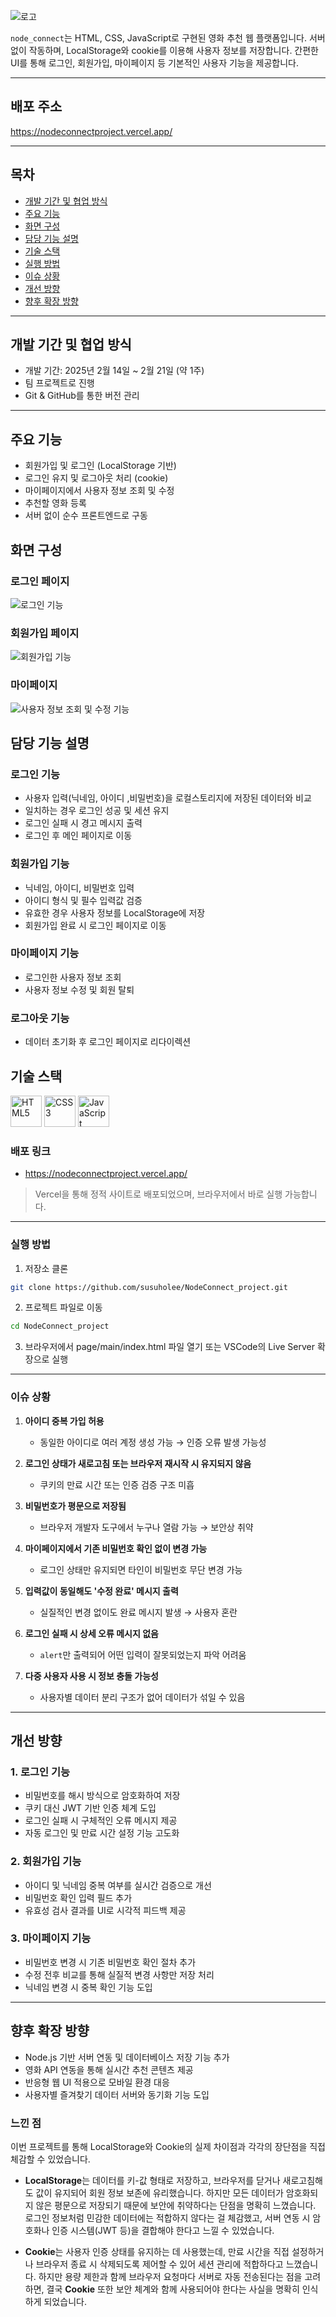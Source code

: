 ![로고](./public/images/logo.jpg)

`node_connect`는 HTML, CSS, JavaScript로 구현된 영화 추천 웹 플랫폼입니다. 서버 없이 작동하며, LocalStorage와 cookie를 이용해 사용자 정보를 저장합니다. 간편한 UI를 통해 로그인, 회원가입, 마이페이지 등 기본적인 사용자 기능을 제공합니다.

---

## 배포 주소  
https://nodeconnectproject.vercel.app/

---

## 목차
- [개발 기간 및 협업 방식](#개발-기간-및-협업-방식개발)
- [주요 기능](#주요-기능)
- [화면 구성](#화면-구성)
- [담당 기능 설명](#담당-기능-설명)
- [기술 스택](#기술-스택)
- [실행 방법](#실행-방법)
- [이슈 상황](#이슈-상황)
- [개선 방향](#개선-방향)
- [향후 확장 방향](#향후-확장-방향)

---

## 개발 기간 및 협업 방식

- 개발 기간: 2025년 2월 14일 ~ 2월 21일 (약 1주)
- 팀 프로젝트로 진행
- Git & GitHub를 통한 버전 관리

---

## 주요 기능

- 회원가입 및 로그인 (LocalStorage 기반)
- 로그인 유지 및 로그아웃 처리 (cookie)
- 마이페이지에서 사용자 정보 조회 및 수정
- 추천할 영화 등록 
- 서버 없이 순수 프론트엔드로 구동

## 화면 구성

### 로그인 페이지
![로그인 기능](./public/images/login.gif)

### 회원가입 페이지
![회원가입 기능](./public/images/signup.gif)

### 마이페이지 
![사용자 정보 조회 및 수정 기능](./public/images/mypage.gif)

## 담당 기능 설명

### 로그인 기능

- 사용자 입력(닉네임, 아이디 ,비밀번호)을 로컬스토리지에 저장된 데이터와 비교
- 일치하는 경우 로그인 성공 및 세션 유지
- 로그인 실패 시 경고 메시지 출력
- 로그인 후 메인 페이지로 이동

### 회원가입 기능

- 닉네임, 아이디, 비밀번호 입력
- 아이디 형식 및 필수 입력값 검증
- 유효한 경우 사용자 정보를 LocalStorage에 저장
- 회원가입 완료 시 로그인 페이지로 이동

### 마이페이지 기능
- 로그인한 사용자 정보 조회
- 사용자 정보 수정 및 회원 탈퇴

### 로그아웃 기능
- 데이터 초기화 후 로그인 페이지로 리다이렉션

## 기술 스택
<p>
   <img src="./public/images/html.png" alt="HTML5" width="50"/>
  <img src="./public/images/CSS3.png" alt="CSS3" width="50"/>
  <img src="./public/images/JavaScript.png" alt="JavaScript" width="50"/>
</p>

### 배포 링크

- https://nodeconnectproject.vercel.app/

> Vercel을 통해 정적 사이트로 배포되었으며, 브라우저에서 바로 실행 가능합니다.

---

### 실행 방법

1. 저장소 클론

```bash
git clone https://github.com/susuholee/NodeConnect_project.git
```
2. 프로젝트 파일로 이동
```bash
cd NodeConnect_project 
```
3. 브라우저에서 page/main/index.html 파일 열기
또는 VSCode의 Live Server 확장으로 실행

---

### 이슈 상황

1. **아이디 중복 가입 허용**  
   - 동일한 아이디로 여러 계정 생성 가능 → 인증 오류 발생 가능성

2. **로그인 상태가 새로고침 또는 브라우저 재시작 시 유지되지 않음**  
   - 쿠키의 만료 시간 또는 인증 검증 구조 미흡

3. **비밀번호가 평문으로 저장됨**  
   - 브라우저 개발자 도구에서 누구나 열람 가능 → 보안상 취약

4. **마이페이지에서 기존 비밀번호 확인 없이 변경 가능**  
   - 로그인 상태만 유지되면 타인이 비밀번호 무단 변경 가능

5. **입력값이 동일해도 '수정 완료' 메시지 출력**  
   - 실질적인 변경 없이도 완료 메시지 발생 → 사용자 혼란

6. **로그인 실패 시 상세 오류 메시지 없음**  
   - `alert`만 출력되어 어떤 입력이 잘못되었는지 파악 어려움

7. **다중 사용자 사용 시 정보 충돌 가능성**  
   - 사용자별 데이터 분리 구조가 없어 데이터가 섞일 수 있음

---

## 개선 방향

### 1. 로그인 기능
- 비밀번호를 해시 방식으로 암호화하여 저장
- 쿠키 대신 JWT 기반 인증 체계 도입
- 로그인 실패 시 구체적인 오류 메시지 제공
- 자동 로그인 및 만료 시간 설정 기능 고도화

### 2. 회원가입 기능
- 아이디 및 닉네임 중복 여부를 실시간 검증으로 개선
- 비밀번호 확인 입력 필드 추가
- 유효성 검사 결과를 UI로 시각적 피드백 제공

### 3. 마이페이지 기능
- 비밀번호 변경 시 기존 비밀번호 확인 절차 추가
- 수정 전후 비교를 통해 실질적 변경 사항만 저장 처리
- 닉네임 변경 시 중복 확인 기능 도입

---

## 향후 확장 방향
- Node.js 기반 서버 연동 및 데이터베이스 저장 기능 추가
- 영화 API 연동을 통해 실시간 추천 콘텐츠 제공
- 반응형 웹 UI 적용으로 모바일 환경 대응
- 사용자별 즐겨찾기 데이터 서버와 동기화 기능 도입

### 느낀 점

이번 프로젝트를 통해 LocalStorage와 Cookie의 실제 차이점과 각각의 장단점을 직접 체감할 수 있었습니다.

- **LocalStorage**는 데이터를 키-값 형태로 저장하고, 브라우저를 닫거나 새로고침해도 값이 유지되어 회원 정보 보존에 유리했습니다. 하지만 모든 데이터가 암호화되지 않은 평문으로 저장되기 때문에 보안에 취약하다는 단점을 명확히 느꼈습니다. 로그인 정보처럼 민감한 데이터에는 적합하지 않다는 걸 체감했고, 서버 연동 시 암호화나 인증 시스템(JWT 등)을 결합해야 한다고 느낄 수 있었습니다.

- **Cookie**는 사용자 인증 상태를 유지하는 데 사용했는데, 만료 시간을 직접 설정하거나 브라우저 종료 시 삭제되도록 제어할 수 있어 세션 관리에 적합하다고 느꼈습니다. 하지만 용량 제한과 함께 브라우저 요청마다 서버로 자동 전송된다는 점을 고려하면, 결국 **Cookie** 또한 보안 체계와 함께 사용되어야 한다는 사실을 명확히 인식하게 되었습니다.
